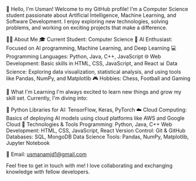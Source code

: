 👋 Hello, I'm Usman!
Welcome to my GitHub profile! I'm a Computer Science student passionate about Artificial Intelligence, Machine Learning, and Software Development. I enjoy exploring new technologies, solving problems, and working on exciting projects that make a difference.

👨‍💻 About Me
🎓 Current Student: Computer Science
🤖 AI Enthusiast: Focused on AI programming, Machine Learning, and Deep Learning
💻 Programming Languages: Python, Java, C++, JavaScript
🌐 Web Development: Basic skills in HTML, CSS, JavaScript, and React
📊 Data Science: Exploring data visualization, statistical analysis, and using tools like Pandas, NumPy, and Matplotlib
🎮 Hobbies: Chess, Football and Gaming


🌱 What I'm Learning
I'm always excited to learn new things and grow my skill set. Currently, I'm diving into:

🐍 Python Libraries for AI: TensorFlow, Keras, PyTorch
☁️ Cloud Computing: Basics of deploying AI models using cloud platforms like AWS and Google Cloud
🚀 Technologies & Tools
Programming: Python, Java, C++
Web Development: HTML, CSS, JavaScript, React
Version Control: Git & GitHub
Databases: SQL, MongoDB
Data Science Tools: Pandas, NumPy, Matplotlib, Jupyter Notebook

📧 Email: usmanamjd1@gmail.com

Feel free to get in touch with me! I love collaborating and exchanging knowledge with fellow developers.

